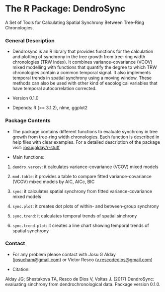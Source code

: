 # The R Package: DendroSync #

A Set of Tools for Calculating Spatial Synchrony Between Tree-Ring Chronologies.

### General Description ###

* Dendrosync is an R library that provides functions for the calculation and plotting of synchrony in the tree growth from tree-ring width chronologies (TRW index). It combines variance-covariance (VCOV) mixed modelling with functions that quantify the degree to which TRW chronologies contain a common temporal signal. It also implements temporal trends in spatial synchrony using a moving window. These methods can also be used with other kind of eacological variables that have temporal autocorrelation corrected. 

* Version 0.1.0

* Depends: R (>= 3.1.2), nlme, ggplot2

### Package Contents ###

* The package contains different functions to evaluate synchrony in tree growth from tree-ring width chronologies. Each function is described in help files with clear examples.
For a detailed description of the package visit:
[josugalday/r-stuff](https://sites.google.com/view/josugalday/r-stuff)

* Main functions:

1. `dendro.varcov`: it calculates variance-covariance (VCOV) mixed models

2. `mod.table`: it provides a table to compare fitted variance-covariance (VCOV) mixed models by AIC, AICc, BIC

3. `sync`: it calculates spatial synchrony from fitted variance-covariance mixed models  

4. `sync.plot`: it creates dot plots of within- and between-group synchrony

5. `sync.trend`: it calculates temporal trends of spatial sinchrony

6. `sync.trend.plot`: it creates a line chart showing temporal trends of spatial synchrony 

### Contact ###

* For any problem please contact with Josu G Alday (josucham@gmail.com) or Victor Resco (v.rescodedios@gmail.com)

* Citation: 

Alday JG; Shestakova TA, Resco de Dios V, Voltas J. (2017) DendroSync: evaluating sinchrony from dendrochronological data. Package version 0.1.0.